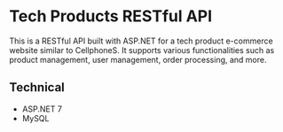 # Tech Products RESTful API

This is a RESTful API built with ASP.NET for a tech product e-commerce website similar to CellphoneS. It supports various functionalities such as product management, user management, order processing, and more.

## Technical
- ASP.NET 7
- MySQL

